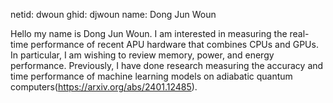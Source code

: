 netid: dwoun
ghid: djwoun
name: Dong Jun Woun

Hello my name is Dong Jun Woun. I am interested in measuring the real-time performance of recent APU hardware that combines CPUs and GPUs. In particular, I am wishing to review memory, power, and energy performance. Previously, I have done research measuring the accuracy and time performance of machine learning models on adiabatic quantum computers(https://arxiv.org/abs/2401.12485).